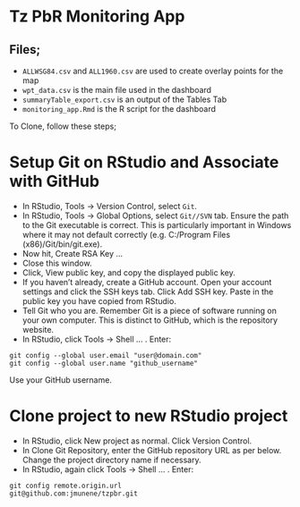 # Tz PbR Monitoring App

## Files;
- `ALLWSG84.csv` and `ALL1960.csv` are used to create overlay points for the map
- `wpt_data.csv` is the main file used in the dashboard
- `summaryTable_export.csv` is an output of the Tables Tab
- `monitoring_app.Rmd` is the R script for the dashboard

To Clone, follow these steps;

# Setup Git on RStudio and Associate with GitHub

- In RStudio, Tools -> Version Control, select `Git`.
- In RStudio, Tools -> Global Options, select `Git//SVN` tab. Ensure the path to the Git executable is correct. 
This is particularly important in Windows where it may not default correctly (e.g. C:/Program Files (x86)/Git/bin/git.exe).
- Now hit, Create RSA Key …
- Close this window.
- Click, View public key, and copy the displayed public key.
- If you haven’t already, create a GitHub account. Open your account settings and click the SSH keys tab. Click Add SSH key.
Paste in the public key you have copied from RStudio.
- Tell Git who you are. 
Remember Git is a piece of software running on your own computer. This is distinct to GitHub, which is the repository website. 
- In RStudio, click Tools -> Shell … . Enter:
```
git config --global user.email "user@domain.com"
git config --global user.name "github_username"
```
Use your GitHub username.

# Clone project to new RStudio project

- In RStudio, click New project as normal. Click Version Control.
- In Clone Git Repository, enter the GitHub repository URL as per below. Change the project directory name if necessary.
- In RStudio, again click Tools -> Shell … . Enter:

```
git config remote.origin.url 
git@github.com:jmunene/tzpbr.git
```


